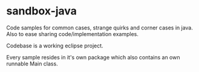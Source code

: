 sandbox-java
============

Code samples for common cases, strange quirks and corner cases in java.
Also to ease sharing code/implementation examples.

Codebase is a working eclipse project.

Every sample resides in it's own package which also contains an own runnable Main class.
